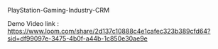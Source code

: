 PlayStation-Gaming-Industry-CRM

Demo Video link : https://www.loom.com/share/2d137c10888c4e1cafec323b389cfd64?sid=df99097e-3475-4b0f-a44b-1c850e30ae9e
